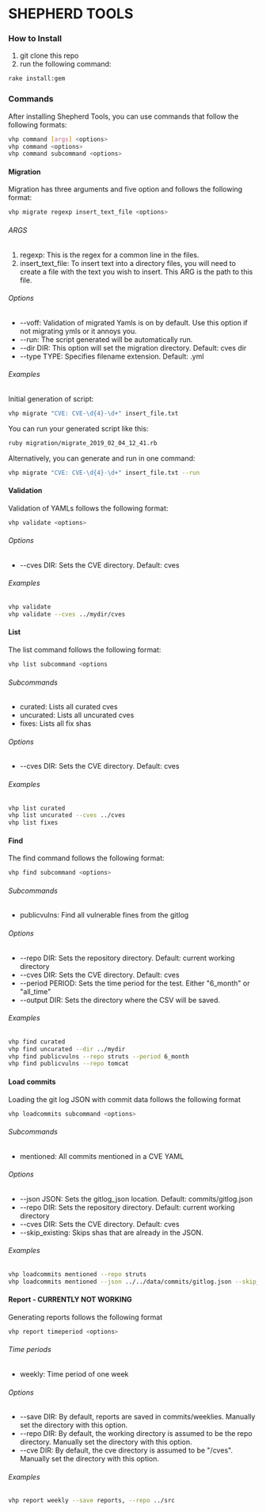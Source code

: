 # SHEPHERD TOOLS

### How to Install
1. git clone this repo
2. run the following command:

```sh
rake install:gem
```

### Commands
After installing Shepherd Tools, you can use commands that follow the following formats:
```sh
vhp command [args] <options>
vhp command <options>
vhp command subcommand <options>
```
#### Migration
Migration has three arguments and five option and follows the following format:
```sh
vhp migrate regexp insert_text_file <options>
```

###### ARGS
1. regexp: This is the regex for a common line in the files.
2. insert_text_file: To insert text into a directory files, you will need to create a file with the text you wish to insert. This ARG is the path to this file.

###### Options
* \-\-voff: Validation of migrated Yamls is on by default. Use this option if not migrating ymls or it annoys you.
* \-\-run: The script generated will be automatically run.
* \-\-dir DIR:  This option will set the migration directory. Default: cves dir
* \-\-type TYPE:  Specifies filename extension. Default: .yml

###### Examples
Initial generation of script:
```sh
vhp migrate "CVE: CVE-\d{4}-\d+" insert_file.txt
```
You can run your generated script like this:
```sh
ruby migration/migrate_2019_02_04_12_41.rb
```
Alternatively, you can generate and run in one command:
```sh
vhp migrate "CVE: CVE-\d{4}-\d+" insert_file.txt --run
```


#### Validation
Validation of YAMLs follows the following format:
```sh
vhp validate <options>
```

###### Options
* \-\-cves DIR: Sets the CVE directory. Default: cves

###### Examples
```sh
vhp validate
vhp validate --cves ../mydir/cves
```


#### List
The list command follows the following format:
```sh
vhp list subcommand <options
```

###### Subcommands
* curated: Lists all curated cves
* uncurated: Lists all uncurated cves
* fixes: Lists all fix shas

###### Options
* \-\-cves DIR: Sets the CVE directory. Default: cves

###### Examples
```sh
vhp list curated
vhp list uncurated --cves ../cves
vhp list fixes
```


#### Find
The find command follows the following format:
```sh
vhp find subcommand <options>
```

###### Subcommands
* publicvulns: Find all vulnerable fines from the gitlog

###### Options
* \-\-repo DIR: Sets the repository directory. Default: current working directory
* \-\-cves DIR: Sets the CVE directory. Default: cves
* \-\-period PERIOD: Sets the time period for the test. Either "6_month" or "all_time"
* \-\-output DIR: Sets the directory where the CSV will be saved.

###### Examples
```sh
vhp find curated
vhp find uncurated --dir ../mydir
vhp find publicvulns --repo struts --period 6_month
vhp find publicvulns --repo tomcat
```


#### Load commits
Loading the git log JSON with commit data follows the following format
```sh
vhp loadcommits subcommand <options>
```

###### Subcommands
* mentioned: All commits mentioned in a CVE YAML
###### Options
* --json JSON: Sets the gitlog_json location. Default: commits/gitlog.json
* --repo DIR: Sets the repository directory. Default: current working directory
* --cves DIR: Sets the CVE directory. Default: cves
* --skip_existing: Skips shas that are already in the JSON.

###### Examples
```sh
vhp loadcommits mentioned --repo struts
vhp loadcommits mentioned --json ../../data/commits/gitlog.json --skip_existing
```


#### Report - CURRENTLY NOT WORKING
Generating reports follows the following format
```sh
vhp report timeperiod <options>
```

###### Time periods
* weekly: Time period of one week

###### Options
* \-\-save DIR: By default, reports are saved in commits/weeklies. Manually set the directory with this option.
* \-\-repo DIR: By default, the working directory is assumed to be the repo directory. Manually set the directory with this option.
* \-\-cve DIR: By default, the cve directory is assumed to be "/cves". Manually set the directory with this option.

###### Examples
```sh
vhp report weekly --save reports, --repo ../src
```

